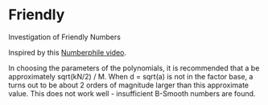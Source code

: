 # Friendly
Investigation of Friendly Numbers

Inspired by this [Numberphile video](https://www.numberphile.com/videos/a-video-about-the-number-10).

In choosing the parameters of the polynomials, it is recommended that a be approximately sqrt(kN/2) / M.
When d = sqrt(a) is not in the factor base, a turns out to be about 2 orders of magnitude larger than this approximate value.  This does not work well - insufficient B-Smooth numbers are found.
